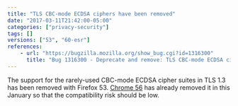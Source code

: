 ```yaml
---
title: "TLS CBC-mode ECDSA ciphers have been removed"
date: "2017-03-11T21:42:00-05:00"
categories: ["privacy-security"]
tags: []
versions: ["53", "60-esr"]
references:
    - url: "https://bugzilla.mozilla.org/show_bug.cgi?id=1316300"
      title: "Bug 1316300 - Deprecate and remove: TLS CBC-mode ECDSA cipher suites"
---
```

The support for the rarely-used CBC-mode ECDSA cipher suites in TLS 1.3 has been removed with Firefox 53. [Chrome 56](https://www.chromestatus.com/feature/5740978103123968) has already removed it in this January so that the compatibility risk should be low.
